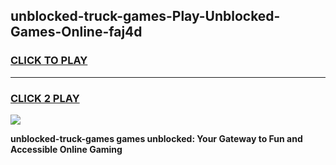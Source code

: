 
## unblocked-truck-games-Play-Unblocked-Games-Online-faj4d
<h3>
<a href="https://premium76.site?title=unblocked-truck-games&ref=25A">CLICK TO PLAY</a></h3>
<hr>

<h3>
<a href="https://premium76.site?title=unblocked-truck-games&ref=25A">CLICK 2 PLAY</a>
  
</h3>

<a href="https://premium76.site?title=unblocked-truck-games&ref=25A"><img src="https://clearcache.store/games.png"></a>


**unblocked-truck-games games unblocked: Your Gateway to Fun and Accessible Online Gaming**
